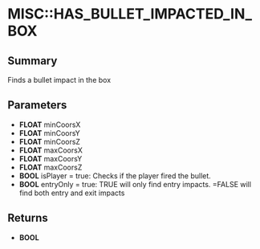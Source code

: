 # MISC::HAS_BULLET_IMPACTED_IN_BOX

## Summary
Finds a bullet impact in the box

## Parameters
* **FLOAT** minCoorsX
* **FLOAT** minCoorsY
* **FLOAT** minCoorsZ
* **FLOAT** maxCoorsX
* **FLOAT** maxCoorsY
* **FLOAT** maxCoorsZ
* **BOOL** isPlayer = true: Checks if the player fired the bullet.
* **BOOL** entryOnly = true:
TRUE will only find entry impacts.
 =FALSE will find both entry and exit impacts

## Returns
* **BOOL**